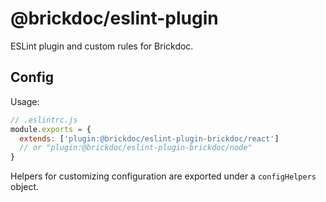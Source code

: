 # @brickdoc/eslint-plugin

ESLint plugin and custom rules for Brickdoc.

## Config

Usage:

```js
// .eslintrc.js
module.exports = {
  extends: ['plugin:@brickdoc/eslint-plugin-brickdoc/react']
  // or "plugin:@brickdoc/eslint-plugin-brickdoc/node"
}
```

Helpers for customizing configuration are exported under a `configHelpers` object.
